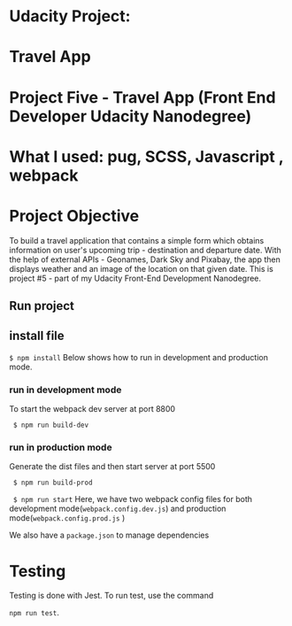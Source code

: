 # Udacity Project: 

# Travel  App

# Project Five - Travel App (Front End Developer Udacity Nanodegree)
# What I used: pug, SCSS, Javascript , webpack

# Project Objective
To build a travel application that contains a simple form which obtains information on user's upcoming trip - destination and departure date. With the help of external APIs - Geonames, Dark Sky and Pixabay, the app then displays weather and an image of the location on that given date. This is project #5 - part of my Udacity Front-End Development Nanodegree.


## Run project

## install file
  ` $ npm install `
Below shows how to run in development and production mode.
### run in development mode
To start the webpack dev server at port 8800

` $ npm run build-dev`

### run in production mode
Generate the dist files and then start server at port 5500

` $ npm run build-prod`

` $ npm run start`
Here, we have two webpack config files for both development mode(`webpack.config.dev.js`) and production mode(`webpack.config.prod.js` )

We also have a `package.json` to manage dependencies

# Testing

Testing is done with Jest. To run test, use the command 

`npm run test`. 